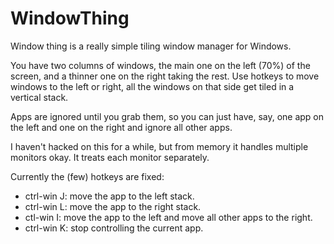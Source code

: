 WindowThing
===========

Window thing is a really simple tiling window manager for Windows.

You have two columns of windows, the main one on the left (70%) of the screen, and a thinner one on the right taking the rest. Use hotkeys to move windows to the left or right, all the windows on that side get tiled in a vertical stack.

Apps are ignored until you grab them, so you can just have, say, one app on the left and one on the right and ignore all other apps.

I haven't hacked on this for a while, but from memory it handles multiple monitors okay. It treats each monitor separately.

Currently the (few) hotkeys are fixed:

* ctrl-win J: move the app to the left stack.
* ctrl-win L: move the app to the right stack.
* ctl-win I: move the app to the left and move all other apps to the right.
* ctrl-win K: stop controlling the current app.
